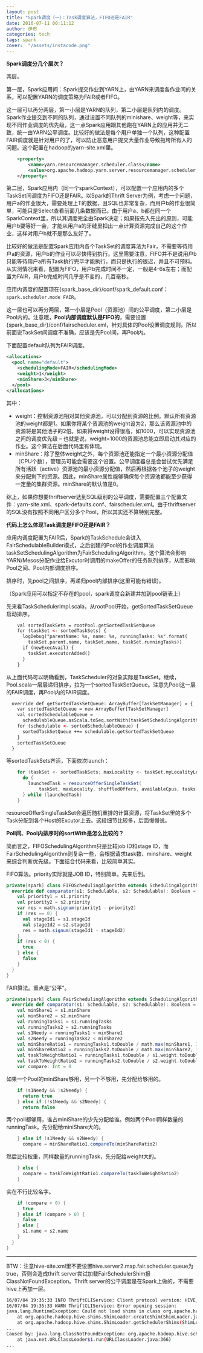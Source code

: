 ```yaml
---
layout: post
title: "Spark调度（一）：Task调度算法，FIFO还是FAIR"
date: 2016-07-11 00:11:12
author: 伊布
categories: tech
tags: spark
cover:  "/assets/instacode.png"
---
```


**Spark调度分几个层次？**

两层。

第一层，Spark应用间：Spark提交作业到YARN上，由YARN来调度各作业间的关系，可以配置YARN的调度策略为FAIR或者FIFO。

这一层可以再分两层，第一小层是YARN的队列，第二小层是队列内的调度。Spark作业提交到不同的队列，通过设置不同队列的minishare、weight等，来实现不同作业调度的优先级，这一点Spark应用跟其他跑在YARN上的应用并无二致，统一由YARN公平调度。比较好的做法是每个用户单独一个队列，这种配置FAIR调度就是针对用户的了，可以防止恶意用户提交大量作业导致拖垮所有人的问题。这个配置在hadoop的yarn-site.xml里。

```xml
    <property>
        <name>yarn.resourcemanager.scheduler.class</name>
        <value>org.apache.hadoop.yarn.server.resourcemanager.scheduler.fair.FairScheduler</value>
    </property>
```

第二层，Spark应用内（同一个sparkContext），可以配置一个应用内的多个TaskSet间调度为FIFO还是FAIR。以Spark的Thrift Server为例，考虑一个问题，用户a的作业很大，需要处理上T的数据，且SQL也非常复杂，而用户b的作业很简单，可能只是Select查看前面几条数据而已。由于用户a、b都在同一个SparkContext里，所以其调度完全由Spark决定；如果按先入先出的原则，可能用户b要等好一会，才能从用户a的牙缝里扣出一点计算资源完成自己的这个作业，这样对用户b就不是那么友好了。

比较好的做法是配置Spark应用内各个TaskSet的调度算法为Fair，不需要等待用户a的资源，用户b的作业可以尽快得到执行。这里需要注意，FIFO并不是说用户b只能等待用户a所有Task执行完毕才能执行，而只是执行的很迟，并且不可预料。从实测情况来看，配置为FIFO，用户b完成时间不一定，一般是4-6s左右；而配置为FAIR，用户b完成时间几乎是不变的，几百毫秒。

应用内调度的配置项在{spark_base_dir}/conf/spark_default.conf：`spark.scheduler.mode FAIR`。

这一层也可以再分两层，第一小层是Pool（资源池）间的公平调度，第二小层是Pool内的。注意哦，**Pool内部调度默认是FIFO的**，需要设置{spark_base_dir}/conf/fairscheduler.xml，针对具体的Pool设置调度规则。所以前面说TaskSet间调度不准确，应该是先Pool间，再Pool内。

下面配置default队列为FAIR调度。

```xml
<allocations>
  <pool name="default">
    <schedulingMode>FAIR</schedulingMode>
    <weight>1</weight>
    <minShare>3</minShare>
  </pool>
</allocations>

```

其中：


- weight：控制资源池相对其他资源池，可以分配到资源的比例。默认所有资源池的weight都是1。如果你将某个资源池的weight设为2，那么该资源池中的资源将是其他池子的2倍。如果将weight设得很高，如1000，可以实现资源池之间的调度优先级 – 也就是说，weight=1000的资源池总能立即启动其对应的作业。这个算法在后面代码里有体现。
- minShare：除了整体weight之外，每个资源池还能指定一个最小资源分配值（CPU个数），管理员可能会需要这个设置。公平调度器总是会尝试优先满足所有活跃（active）资源池的最小资源分配值，然后再根据各个池子的weight来分配剩下的资源。因此，minShare属性能够确保每个资源池都能至少获得一定量的集群资源。minShare的默认值是0。



综上，如果你想要thriftserver达到SQL级别的公平调度，需要配置三个配置文件：yarn-site.xml、spark-defaults.conf、fairscheduler.xml。由于thriftserver的SQL没有按照不同用户区分多个Pool，所以其实还不算特别完整。


**代码上怎么体现Task调度是FIFO还是FAIR？**

应用内调度配置为FAIR后，Spark的TaskSchedule会进入FairSchedulableBuilder模式，之后创建的Pool的作业调度算法taskSetSchedulingAlgorithm为FairSchedulingAlgorithm。这个算法会影响YARN/Mesos分配作业给Excutor时调用的makeOffer的任务队列排序，从而影响Pool之间、Pool内部调度排序。

排序时，先pool之间排序，再递归pool内部排序(这里可能有错误)。

（Spark应用可以指定不存在的pool，spark调度会新建并加到pool链表上）

先来看TaskSchedulerImpl.scala，从rootPool开始，getSortedTaskSetQueue启动排序。

```xml
    val sortedTaskSets = rootPool.getSortedTaskSetQueue
    for (taskSet <- sortedTaskSets) {
      logDebug("parentName: %s, name: %s, runningTasks: %s".format(
        taskSet.parent.name, taskSet.name, taskSet.runningTasks))
      if (newExecAvail) {
        taskSet.executorAdded()
      }
    }
```

从上面代码可以明确看到，TaskScheduler的对象实际是TaskSet。继续，Pool.scala一层层递归排序，拉为一个sortedTaskSetQueue。注意先Pool这一层的FAIR调度，再Pool内的FAIR调度。

```xml
  override def getSortedTaskSetQueue: ArrayBuffer[TaskSetManager] = {
    var sortedTaskSetQueue = new ArrayBuffer[TaskSetManager]
    val sortedSchedulableQueue =
      schedulableQueue.asScala.toSeq.sortWith(taskSetSchedulingAlgorithm.comparator)
    for (schedulable <- sortedSchedulableQueue) {
      sortedTaskSetQueue ++= schedulable.getSortedTaskSetQueue
    }
    sortedTaskSetQueue
  }
```


等sortedTaskSets齐活，下面依次launch：


```scala
    for (taskSet <- sortedTaskSets; maxLocality <- taskSet.myLocalityLevels) {
      do {
        launchedTask = resourceOfferSingleTaskSet(
            taskSet, maxLocality, shuffledOffers, availableCpus, tasks)
      } while (launchedTask)
    }
```


resourceOfferSingleTaskSet会遍历随机重排的计算资源，将TaskSet里的多个Task分配到各个Host的Excutor上去。这段细节比较多，后面慢慢说。

**Poll间、Pool内排序时的sortWith是怎么比较的？**

简而言之，FIFOSchedulingAlgorithm只是比较job ID和stage ID，而FairSchedulingAlgorithm则复杂一些，会根据请求task数、minshare、weight来综合判断优先级。下面结合代码来看，比较简单其实。

FIFO算法。priority实际就是JOB ID，特别简单，先来后到。

```scala
private[spark] class FIFOSchedulingAlgorithm extends SchedulingAlgorithm {
  override def comparator(s1: Schedulable, s2: Schedulable): Boolean = {
    val priority1 = s1.priority
    val priority2 = s2.priority
    var res = math.signum(priority1 - priority2)
    if (res == 0) {
      val stageId1 = s1.stageId
      val stageId2 = s2.stageId
      res = math.signum(stageId1 - stageId2)
    }
    if (res < 0) {
      true
    } else {
      false
    }
  }
}
```

FAIR算法。重点是“公平”。


```scala
private[spark] class FairSchedulingAlgorithm extends SchedulingAlgorithm {
  override def comparator(s1: Schedulable, s2: Schedulable): Boolean = {
    val minShare1 = s1.minShare
    val minShare2 = s2.minShare
    val runningTasks1 = s1.runningTasks
    val runningTasks2 = s2.runningTasks
    val s1Needy = runningTasks1 < minShare1
    val s2Needy = runningTasks2 < minShare2
    val minShareRatio1 = runningTasks1.toDouble / math.max(minShare1, 1.0).toDouble
    val minShareRatio2 = runningTasks2.toDouble / math.max(minShare2, 1.0).toDouble
    val taskToWeightRatio1 = runningTasks1.toDouble / s1.weight.toDouble
    val taskToWeightRatio2 = runningTasks2.toDouble / s2.weight.toDouble
    var compare: Int = 0
```

如果一个Pool的miniShare够用，另一个不够用，先分配给够用的。

```scala
    if (s1Needy && !s2Needy) {
      return true
    } else if (!s1Needy && s2Needy) {
      return false
```

两个poll都够用，谁占miniShare的少先分配给谁。例如两个Pool同样数量的runningTask，先分配给miniShare大的。

```scala
    } else if (s1Needy && s2Needy) {
      compare = minShareRatio1.compareTo(minShareRatio2)
```

然后比较权重，同样数量的runningTask，先分配给weight大的。

```scala
    } else {
      compare = taskToWeightRatio1.compareTo(taskToWeightRatio2)
    }

```

实在不行比较名字。

```scala
    if (compare < 0) {
      true
    } else if (compare > 0) {
      false
    } else {
      s1.name < s2.name
    }
  }
}
```



---

BTW：注意hive-site.xml里不要设置hive.server2.map.fair.scheduler.queue为true，否则会造成thrift server尝试加载FairSchedulerShim报ClassNotFoundException。Thrift server的公平调度是在Spark上做的，不需要hive上再加一层。


```bash
16/07/04 19:35:33 INFO ThriftCLIService: Client protocol version: HIVE_CLI_SERVICE_PROTOCOL_V8
16/07/04 19:35:33 WARN ThriftCLIService: Error opening session:
java.lang.RuntimeException: Could not load shims in class org.apache.hadoop.hive.schshim.FairSchedulerShim
	at org.apache.hadoop.hive.shims.ShimLoader.createShim(ShimLoader.java:149)
	at org.apache.hadoop.hive.shims.ShimLoader.getSchedulerShims(ShimLoader.java:133)
...
Caused by: java.lang.ClassNotFoundException: org.apache.hadoop.hive.schshim.FairSchedulerShim
	at java.net.URLClassLoader$1.run(URLClassLoader.java:366)
...
```